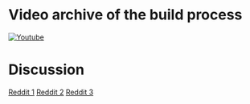 # Video archive of the build process
[![Youtube](http://i3.ytimg.com/vi/vSr_nn6MiII/maxresdefault.jpg)](https://www.youtube.com/watch?v=vSr_nn6MiII)

# Discussion
[Reddit 1](https://www.reddit.com/r/ECE/comments/g9ad67/made_a_pcb_business_card_recently_still_wip/)
[Reddit 2](https://www.reddit.com/r/electronics/comments/f1k70i/details_on_the_build_process_of_the_pcb_business/)
[Reddit 3](https://www.reddit.com/r/electronics/comments/exyvqm/gamify_pcb_business_card/)
